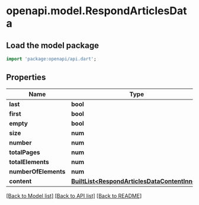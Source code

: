 # openapi.model.RespondArticlesData

## Load the model package
```dart
import 'package:openapi/api.dart';
```

## Properties
Name | Type | Description | Notes
------------ | ------------- | ------------- | -------------
**last** | **bool** |  | [optional] 
**first** | **bool** |  | [optional] 
**empty** | **bool** |  | [optional] 
**size** | **num** |  | 
**number** | **num** |  | 
**totalPages** | **num** |  | 
**totalElements** | **num** |  | 
**numberOfElements** | **num** |  | 
**content** | [**BuiltList&lt;RespondArticlesDataContentInner&gt;**](RespondArticlesDataContentInner.md) |  | 

[[Back to Model list]](../README.md#documentation-for-models) [[Back to API list]](../README.md#documentation-for-api-endpoints) [[Back to README]](../README.md)



